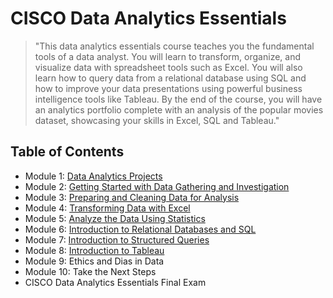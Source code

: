 # CISCO Data Analytics Essentials
> "This data analytics essentials course teaches you the fundamental tools of a data analyst. You will learn to transform, organize, and visualize data with spreadsheet tools such as Excel. You will also learn how to query data from a relational database using SQL and how to improve your data presentations using powerful business intelligence tools like Tableau. By the end of the course, you will have an analytics portfolio complete with an analysis of the popular movies dataset, showcasing your skills in Excel, SQL and Tableau."
## Table of Contents
- Module 1: [Data Analytics Projects](https://github.com/KailaniBailey/CISCO-Data-Analytics-Essentials/tree/main/01.%20Data%20Analytics%20Projects)
- Module 2: [Getting Started with Data Gathering and Investigation](https://github.com/KailaniBailey/CISCO-Data-Analytics-Essentials/tree/main/02.%20Getting%20Started%20with%20Data%20Gathering%20and%20Investigation)
- Module 3: [Preparing and Cleaning Data for Analysis](https://github.com/KailaniBailey/CISCO-Data-Analytics-Essentials/tree/main/03.%20Preparing%20and%20Cleaning%20Data%20for%20Analysis)
- Module 4: [Transforming Data with Excel](https://github.com/KailaniBailey/CISCO-Data-Analytics-Essentials/tree/main/04.%20Transforming%20Data%20with%20Excel)
- Module 5: [Analyze the Data Using Statistics](https://github.com/KailaniBailey/CISCO-Data-Analytics-Essentials/tree/main/05.%20Analyze%20the%20Data%20Using%20Statistics)
- Module 6: [Introduction to Relational Databases and SQL](https://github.com/KailaniBailey/CISCO-Data-Analytics-Essentials/tree/main/06.%20Introduction%20to%20Relational%20Databases%20and%20SQL)
- Module 7: [Introduction to Structured Queries](https://github.com/KailaniBailey/CISCO-Data-Analytics-Essentials/tree/main/07.%20Introduction%20to%20Structured%20Queries)
- Module 8: [Introduction to Tableau](https://github.com/KailaniBailey/CISCO-Data-Analytics-Essentials/tree/main/08.%20Introduction%20to%20Tableau)
- Module 9: Ethics and Dias in Data
- Module 10: Take the Next Steps
- CISCO Data Analytics Essentials Final Exam 
